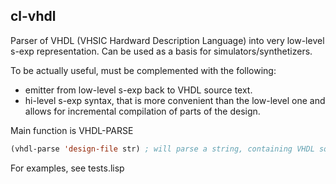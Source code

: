 cl-vhdl
-------

Parser of VHDL (VHSIC Hardward Description Language) into very low-level s-exp representation.
Can be used as a basis for simulators/synthetizers.

To be actually useful, must be complemented with the following:
  * emitter from low-level s-exp back to VHDL source text.
  * hi-level s-exp syntax, that is more convenient than the low-level one
    and allows for incremental compilation of parts of the design.


Main function is VHDL-PARSE
```lisp
(vhdl-parse 'design-file str) ; will parse a string, containing VHDL source
```

For examples, see tests.lisp